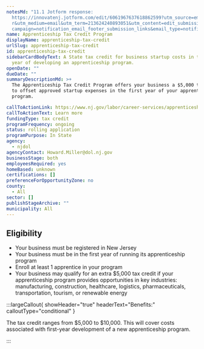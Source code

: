```yaml
---
notesMd: "11.1 Jotform response:
  https://innovatenj.jotform.com/edit/6061967637618862599?utm_source=emailfoote\
  r&utm_medium=email&utm_term=213624240893051&utm_content=edit_submissions&utm_\
  campaign=notification_email_footer_submission_links&email_type=notification"
name: Apprenticeship Tax Credit Program
displayName: apprenticeship-tax-credit
urlSlug: apprenticeship-tax-credit
id: apprenticeship-tax-credit
sidebarCardBodyText: A State tax credit for business startup costs in the first
  year of developing an apprenticeship program.
openDate: ""
dueDate: ""
summaryDescriptionMd: >+
  The Apprenticeship Tax Credit Program offers your business a $5,000 tax credit
  to offset approved startup expenses in the first year of your apprenticeship
  program.

callToActionLink: https://www.nj.gov/labor/career-services/apprenticeship/taxcredit.shtml
callToActionText: Learn more
fundingType: tax credit
programFrequency: ongoing
status: rolling application
programPurpose: In State
agency:
  - njdol
agencyContact: Howard.Miller@dol.nj.gov
businessStage: both
employeesRequired: yes
homeBased: unknown
certifications: []
preferenceForOpportunityZone: no
county:
  - All
sector: []
publishStageArchive: ""
municipality: All
---
```


## Eligibility

- Your business must be registered in New Jersey
- Your business must be in the first year of running its apprenticeship program
- Enroll at least 1 apprentice in your program
- Your business may qualify for an extra $5,000 tax credit if your apprenticeship program provides opportunities in key industries: manufacturing, construction, healthcare, logistics, pharmaceuticals, transportation, tourism, or renewable energy

:::largeCallout{ showHeader="true" headerText="Benefits:" calloutType="conditional" }

The tax credit ranges from $5,000 to $10,000. This will cover costs associated with first-year development of a new apprenticeship program.

:::
